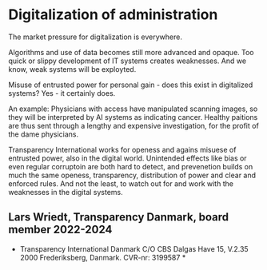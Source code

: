 # Digitalization of administration

The market pressure for digitalization is everywhere.

Algorithms and use of data becomes still more advanced and opaque.
Too quick or slippy development of IT systems creates weaknesses.
And we know, weak systems will be exployted.

Misuse of entrusted power for personal gain - does this exist in digitalized systems? Yes - it certainly does.

An example: Physicians with access have manipulated scanning images, so they will be interpreted by AI systems as indicating cancer.
Healthy paitions are thus sent through a lengthy and expensive investigation, for the profit of the dame physicians.

Transparency International works for openess and agains misuese of entrusted power, also in the digital world.
Unintended effects like bias or even regular corruptoin are both hard to detect, and prevenetion builds on much the same openess, transparency, distribution of power and clear and enforced rules. 
And not the least, to watch out for and work with the weaknesses in the digital systems.

## Lars Wriedt, Transparency Danmark, board member 2022-2024

* Transparency International Danmark  C/O CBS  Dalgas Have 15, V.2.35 2000 Frederiksberg, Danmark. CVR-nr: 3199587 *